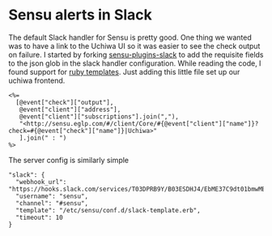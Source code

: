 Sensu alerts in Slack
=====================

The default Slack handler for Sensu is pretty good.  One thing we wanted 
was to have a link to the Uchiwa UI so it was easier to see the check
output on failure.  I started by forking [sensu-plugins-slack](https://github.com/sensu-plugins/sensu-plugins-slack)
to add the requisite fields to the json glob in the slack handler configuration.
While reading the code, I found support for [ruby templates](http://www.stuartellis.eu/articles/erb/).
Just adding this little file set up our uchiwa frontend.

    <%=
      [@event["check"]["output"],
       @event["client"]["address"],
       @event["client"]["subscriptions"].join(","),
       "<http://sensu.eglp.com/#/client/Core/#{@event["client"]["name"]}?check=#{@event["check"]["name"]}|Uchiwa>"
       ].join(" : ")
    %>

The server config is similarly simple

    "slack": {
      "webhook_url": "https://hooks.slack.com/services/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",
      "username": "sensu",
      "channel": "#sensu",
      "template": "/etc/sensu/conf.d/slack-template.erb",
      "timeout": 10
    }
    

